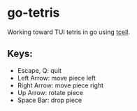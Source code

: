 # go-tetris

Working toward TUI tetris in go using [tcell](https://github.com/gdamore/tcell).

## Keys:

- Escape, Q: quit
- Left Arrow: move piece left
- Right Arrow: move piece right
- Up Arrow: rotate piece
- Space Bar: drop piece

